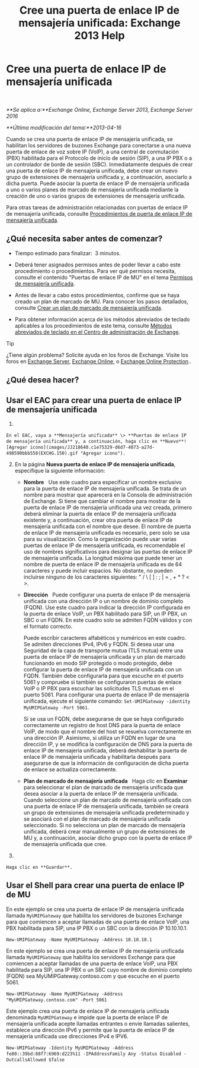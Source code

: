 ﻿---
title: 'Cree una puerta de enlace IP de mensajería unificada: Exchange 2013 Help'
TOCTitle: Cree una puerta de enlace IP de mensajería unificada
ms:assetid: 542d6b50-147b-4cec-b54d-61c7b8fc0fc7
ms:mtpsurl: https://technet.microsoft.com/es-es/library/Aa998045(v=EXCHG.150)
ms:contentKeyID: 49895631
ms.date: 05/22/2018
mtps_version: v=EXCHG.150
f1_keywords:
- Microsoft.Exchange.Management.SnapIn.Esm.Servers.UnifiedMessaging.CreateUMIPGatewayWizardForm.CreateUMIPGatewayWizardPage
ms.translationtype: MT
---

# Cree una puerta de enlace IP de mensajería unificada

 

_**Se aplica a:**Exchange Online, Exchange Server 2013, Exchange Server 2016_

_**Última modificación del tema:**2013-04-16_

Cuando se crea una puerta de enlace IP de mensajería unificada, se habilitan los servidores de buzones Exchange para conectarse a una nueva puerta de enlace de voz sobre IP (VoIP), a una central de conmutación (PBX) habilitada para el Protocolo de inicio de sesión (SIP), a una IP PBX o a un controlador de borde de sesión (SBC). Inmediatamente después de crear una puerta de enlace IP de mensajería unificada, debe crear un nuevo grupo de extensiones de mensajería unificada y, a continuación, asociarlo a dicha puerta. Puede asociar la puerta de enlace IP de mensajería unificada a uno o varios planes de marcado de mensajería unificada mediante la creación de uno o varios grupos de extensiones de mensajería unificada.

Para otras tareas de administración relacionadas con puertas de enlace IP de mensajería unificada, consulte [Procedimientos de puerta de enlace IP de mensajería unificada](um-ip-gateway-procedures-exchange-2013-help.md).

## ¿Qué necesita saber antes de comenzar?

  - Tiempo estimado para finalizar:  3 minutos.

  - Deberá tener asignados permisos antes de poder llevar a cabo este procedimiento o procedimientos. Para ver qué permisos necesita, consulte el contenido "Puertas de enlace IP de MU" en el tema [Permisos de mensajería unificada](unified-messaging-permissions-exchange-2013-help.md).

  - Antes de llevar a cabo estos procedimientos, confirme que se haya creado un plan de marcado de MU. Para conocer los pasos detallados, consulte [Crear un plan de marcado de mensajería unificada](create-a-um-dial-plan-exchange-2013-help.md).

  - Para obtener información acerca de los métodos abreviados de teclado aplicables a los procedimientos de este tema, consulte [Métodos abreviados de teclado en el Centro de administración de Exchange](keyboard-shortcuts-in-the-exchange-admin-center-exchange-online-protection-help.md).


> [!TIP]
> ¿Tiene algún problema? Solicite ayuda en los foros de Exchange. Visite los foros en <A href="https://go.microsoft.com/fwlink/p/?linkid=60612">Exchange Server</A>, <A href="https://go.microsoft.com/fwlink/p/?linkid=267542">Exchange Online</A>, o <A href="https://go.microsoft.com/fwlink/p/?linkid=285351">Exchange Online Protection</A>..



## ¿Qué desea hacer?

## Usar el EAC para crear una puerta de enlace IP de mensajería unificada

1.  
    
    En el EAC, vaya a **Mensajería unificada** \> **Puertas de enlace IP de mensajería unificada** y, a continuación, haga clic en **Nuevo**![Agregar icono](images/JJ218640.c1e75329-d6d7-4073-a27d-498590bbb558(EXCHG.150).gif "Agregar icono").

2.  En la página **Nueva puerta de enlace IP de mensajería unificada**, especifique la siguiente información:
    
      - **Nombre**   Use este cuadro para especificar un nombre exclusivo para la puerta de enlace IP de mensajería unificada. Se trata de un nombre para mostrar que aparecerá en la Consola de administración de Exchange. Si tiene que cambiar el nombre para mostrar de la puerta de enlace IP de mensajería unificada una vez creada, primero deberá eliminar la puerta de enlace IP de mensajería unificada existente y, a continuación, crear otra puerta de enlace IP de mensajería unificada con el nombre que desee. El nombre de puerta de enlace IP de mensajería unificada es necesario, pero solo se usa para su visualización. Como la organización puede usar varias puertas de enlace IP de mensajería unificada, es recomendable el uso de nombres significativos para designar las puertas de enlace IP de mensajería unificada. La longitud máxima que puede tener un nombre de puerta de enlace IP de mensajería unificada es de 64 caracteres y puede incluir espacios. No obstante, no pueden incluirse ninguno de los caracteres siguientes: " / \\ \[ \] : ; | = , + \* ? \< \>.
    
      - **Dirección**   Puede configurar una puerta de enlace IP de mensajería unificada con una dirección IP o un nombre de dominio completo (FQDN). Use este cuadro para indicar la dirección IP configurada en la puerta de enlace VoIP, un PBX habilitado para SIP, un IP PBX, un SBC o un FQDN. En este cuadro solo se admiten FQDN válidos y con el formato correcto.
        
        Puede escribir caracteres alfabéticos y numéricos en este cuadro. Se admiten direcciones IPv4, IPv6 y FQDN. Si desea usar una Seguridad de la capa de transporte mutua (TLS mutua) entre una puerta de enlace IP de mensajería unificada y un plan de marcado funcionando en modo SIP protegido o modo protegido, debe configurar la puerta de enlace IP de mensajería unificada con un FQDN. También debe configurarla para que escuche en el puerto 5061 y compruebe si también se configuraron puertas de enlace VoIP o IP PBX para escuchar las solicitudes TLS mutuas en el puerto 5061. Para configurar una puerta de enlace IP de mensajería unificada, ejecute el siguiente comando: `Set-UMIPGateway -identity MyUMIPGateway -Port 5061`.
        
        Si se usa un FQDN, debe asegurarse de que se haya configurado correctamente un registro de host DNS para la puerta de enlace VoIP, de modo que el nombre del host se resuelva correctamente en una dirección IP. Asimismo, si utiliza un FQDN en lugar de una dirección IP, y se modifica la configuración de DNS para la puerta de enlace IP de mensajería unificada, deberá deshabilitar la puerta de enlace IP de mensajería unificada y habilitarla después para asegurarse de que la información de configuración de dicha puerta de enlace se actualiza correctamente.
    
      - **Plan de marcado de mensajería unificada**   Haga clic en **Examinar** para seleccionar el plan de marcado de mensajería unificada que desea asociar a la puerta de enlace IP de mensajería unificada. Cuando seleccione un plan de marcado de mensajería unificada con una puerta de enlace IP de mensajería unificada, también se creará un grupo de extensiones de mensajería unificada predeterminado y se asociará con el plan de marcado de mensajería unificada seleccionado. Si no selecciona un plan de marcado de mensajería unificada, deberá crear manualmente un grupo de extensiones de MU y, a continuación, asociar dicho grupo con la puerta de enlace IP de mensajería unificada que cree.

3.  
    
    Haga clic en **Guardar**.

## Usar el Shell para crear una puerta de enlace IP de MU

En este ejemplo se crea una puerta de enlace IP de mensajería unificada llamada `MyUMIPGateway` que habilita los servidores de buzones Exchange para que comiencen a aceptar llamadas de una puerta de enlace VoIP, una PBX habilitada para SIP, una IP PBX o un SBC con la dirección IP 10.10.10.1.

    New-UMIPGateway -Name MyUMIPGateway -Address 10.10.10.1

En este ejemplo se crea una puerta de enlace IP de mensajería unificada llamada `MyUMIPGateway` que habilita los servidores Exchange para que comiencen a aceptar llamadas de una puerta de enlace VoIP, una PBX habilitada para SIP, una IP PBX o un SBC cuyo nombre de dominio completo (FQDN) sea MyUMIPGateway.contoso.com y que escuche en el puerto 5061.

    New-UMIPGateway -Name MyUMIPGateway -Address "MyUMIPGateway.contoso.com" -Port 5061

Este ejemplo crea una puerta de enlace IP de mensajería unificada denominada `MyUMIPGateway` e impide que la puerta de enlace IP de mensajería unificada acepte llamadas entrantes o envíe llamadas salientes, establece una dirección IPv6 y permite que la puerta de enlace IP de mensajería unificada use direcciones IPv4 e IPV6.

    New-UMIPGateway -Identity MyUMIPGateway -Address fe80::39bd:88f7:6969:d223%11 -IPAddressFamily Any -Status Disabled -OutcallsAllowed $false

